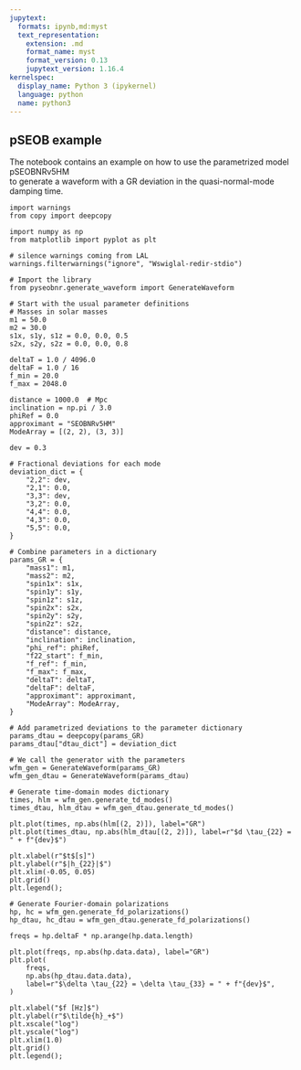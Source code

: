 ```yaml
---
jupytext:
  formats: ipynb,md:myst
  text_representation:
    extension: .md
    format_name: myst
    format_version: 0.13
    jupytext_version: 1.16.4
kernelspec:
  display_name: Python 3 (ipykernel)
  language: python
  name: python3
---
```


## pSEOB example

The notebook contains an example on how to use the parametrized model pSEOBNRv5HM \
to generate a waveform with a GR deviation in the quasi-normal-mode damping time.

```{code-cell} ipython3
import warnings
from copy import deepcopy

import numpy as np
from matplotlib import pyplot as plt

# silence warnings coming from LAL
warnings.filterwarnings("ignore", "Wswiglal-redir-stdio")
```

```{code-cell} ipython3
# Import the library
from pyseobnr.generate_waveform import GenerateWaveform
```

```{code-cell} ipython3
# Start with the usual parameter definitions
# Masses in solar masses
m1 = 50.0
m2 = 30.0
s1x, s1y, s1z = 0.0, 0.0, 0.5
s2x, s2y, s2z = 0.0, 0.0, 0.8

deltaT = 1.0 / 4096.0
deltaF = 1.0 / 16
f_min = 20.0
f_max = 2048.0

distance = 1000.0  # Mpc
inclination = np.pi / 3.0
phiRef = 0.0
approximant = "SEOBNRv5HM"
ModeArray = [(2, 2), (3, 3)]

dev = 0.3

# Fractional deviations for each mode
deviation_dict = {
    "2,2": dev,
    "2,1": 0.0,
    "3,3": dev,
    "3,2": 0.0,
    "4,4": 0.0,
    "4,3": 0.0,
    "5,5": 0.0,
}
```

```{code-cell} ipython3
# Combine parameters in a dictionary
params_GR = {
    "mass1": m1,
    "mass2": m2,
    "spin1x": s1x,
    "spin1y": s1y,
    "spin1z": s1z,
    "spin2x": s2x,
    "spin2y": s2y,
    "spin2z": s2z,
    "distance": distance,
    "inclination": inclination,
    "phi_ref": phiRef,
    "f22_start": f_min,
    "f_ref": f_min,
    "f_max": f_max,
    "deltaT": deltaT,
    "deltaF": deltaF,
    "approximant": approximant,
    "ModeArray": ModeArray,
}

# Add parametrized deviations to the parameter dictionary
params_dtau = deepcopy(params_GR)
params_dtau["dtau_dict"] = deviation_dict
```

```{code-cell} ipython3
# We call the generator with the parameters
wfm_gen = GenerateWaveform(params_GR)
wfm_gen_dtau = GenerateWaveform(params_dtau)
```

```{code-cell} ipython3
# Generate time-domain modes dictionary
times, hlm = wfm_gen.generate_td_modes()
times_dtau, hlm_dtau = wfm_gen_dtau.generate_td_modes()
```

```{code-cell} ipython3
plt.plot(times, np.abs(hlm[(2, 2)]), label="GR")
plt.plot(times_dtau, np.abs(hlm_dtau[(2, 2)]), label=r"$d \tau_{22} = " + f"{dev}$")

plt.xlabel(r"$t$[s]")
plt.ylabel(r"$|h_{22}|$")
plt.xlim(-0.05, 0.05)
plt.grid()
plt.legend();
```

```{code-cell} ipython3
# Generate Fourier-domain polarizations
hp, hc = wfm_gen.generate_fd_polarizations()
hp_dtau, hc_dtau = wfm_gen_dtau.generate_fd_polarizations()

freqs = hp.deltaF * np.arange(hp.data.length)
```

```{code-cell} ipython3
plt.plot(freqs, np.abs(hp.data.data), label="GR")
plt.plot(
    freqs,
    np.abs(hp_dtau.data.data),
    label=r"$\delta \tau_{22} = \delta \tau_{33} = " + f"{dev}$",
)

plt.xlabel("$f [Hz]$")
plt.ylabel(r"$\tilde{h}_+$")
plt.xscale("log")
plt.yscale("log")
plt.xlim(1.0)
plt.grid()
plt.legend();
```
